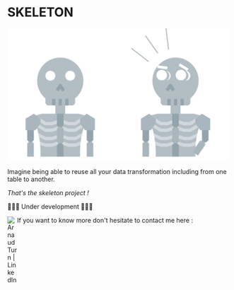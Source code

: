 # SKELETON

<img src="./docs/skeleton.png" alt="Skeleton" width="500"/>

</br>

Imagine being able to reuse all your data transformation including from one table to another.

*That's the skeleton project !*

🚧🚧🚧 Under development 🚧🚧🚧

If you want to know more don't hesitate to contact me here : 
[<img align="left" alt="ArnaudTurn | LinkedIn" width="22px" src="https://cdn-icons-png.flaticon.com/512/174/174857.png" />][linkedin]

[linkedin]: https://www.linkedin.com/in/arnaud-tauveron/
